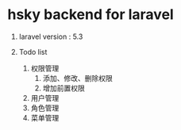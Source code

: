 # hsky backend for laravel

1. laravel version : 5.3

2. Todo list
	1. 权限管理
		1. 添加、修改、删除权限
		1. 增加前置权限
	1. 用户管理
	1. 角色管理
	1. 菜单管理